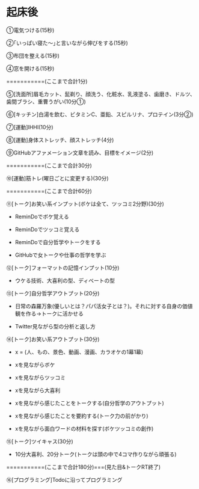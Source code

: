 # 起床後

 ①電気つける(15秒)

 ②｢いっぱい寝た～｣と言いながら伸びをする(15秒)

 ③布団を整える(15秒)

 ④窓を開ける(15秒)

===========(ここまで合計1分)

 ⑤[洗面所]眉毛カット、髭剃り、顔洗う、化粧水、乳液塗る、歯磨き、ドルツ、歯間ブラシ、重曹うがい(10分①)

 ⑥[キッチン]白湯を飲む、ビタミンC、亜鉛、スピルリナ、プロテイン(3分②)

 ⑦[運動]IHHI(10分)

 ⑧[運動]身体ストレッチ、顔ストレッチ(4分)
 
 ⑨GitHubアファメーション文章を読み、目標をイメージ(2分)
 
 ===========(ここまで合計30分)
 
 ⑩[運動]筋トレ(曜日ごとに変更する)(30分)
 
 ===========(ここまで合計60分)
 
 ⑪[トーク]お笑い系インプット(ボケは全て、ツッコミ2分野)(30分)
 
 - ReminDoでボケ覚える
 
 - ReminDoでツッコミ覚える
 
 - ReminDoで自分哲学やトークをする
 
 - GitHubで女トークや仕事の哲学を学ぶ

 ⑫[トーク]フォーマットの記憶インプット(10分)
 
 - ウケる技術、大喜利の型、ディベートの型
 
 ⑬[トーク]自分哲学アウトプット(20分)
 
 - 日常の森羅万象(優しいとは？パパ活女子とは？)。それに対する自身の価値観を作る→トークに活かせる
 
 - Twitter見ながら型の分析と返し方

 ⑭[トーク]お笑い系アウトプット(30分)
 
 - x = (人、もの、景色、動画、漫画、カラオケの1幕1幕)
   
 - xを見ながらボケ
 
 - xを見ながらツッコミ
 
 - xを見ながら大喜利
 
 - xを見ながら感じたことをトークする(自分哲学のアウトプット)
 
 - xを見ながら感じたことを要約する(トーク力の前がかり)
 
 - xを見ながら面白ワードの材料を探す(ボケツッコミの創作)
 
 ⑮[トーク]ツイキャス(30分)
 
 - 10分大喜利、20分トーク(トークは頭の中で4コマ作りながら頑張る)
 
 ===========(ここまで合計180分)===(見た目&トークRT終了)

 ⑯[プログラミング]Todoに沿ってプログラミング


